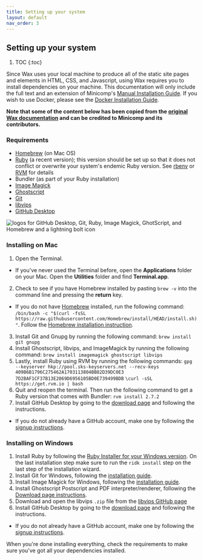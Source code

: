 ```yaml
---
title: Setting up your system
layout: default
nav_order: 3
---
```


   
## **Setting up your system**
1. TOC
{:toc}

Since Wax uses your local machine to produce all of the static site pages and elements in HTML, CSS, and Javascript, using Wax requires you to install dependencies on your machine. This documentation will only include the full text and an extension of Minicomp's [Manual Installation Guide](https://minicomp.github.io/wiki/wax/setting-up-your-system/install-manually/). If you wish to use Docker, please see the [Docker Installation Guide](https://minicomp.github.io/wiki/wax/setting-up-your-system/with-docker/). 

**Note that some of the content below has been copied from the [original Wax documentation](https://minicomp.github.io/wiki/wax/) and can be credited to Minicomp and its contributors.**

### Requirements
* [Homebrew](https://brew.sh) (on Mac OS)
* [Ruby](https://www.ruby-lang.org/en/) (a recent version); this version should be set up so that it does not conflict or overwrite your system's endemic Ruby version. See [rbenv](https://rbenv.org) or [RVM](https://rvm.io) for details
* Bundler (as part of your Ruby installation)  
* [Image Magick](https://imagemagick.org/script/download.php)  
* [Ghostscript](https://www.ghostscript.com/)
* [Git](https://git-scm.com/)
* [libvips](https://libvips.github.io/libvips/)
* [GitHub Desktop](https://desktop.github.com/download/)

<img src="https://kam535.github.io/wax-documentation/images/depen.png" alt="logos for GitHub Desktop, Git, Ruby, Image Magick, GhotScript, and Homebrew and a lightning bolt icon">

### Installing on Mac
1. Open the Terminal.
  - If you've never used the Terminal before, open the **Applications** folder on your Mac. Open the **Utilities** folder and find **Terminal.app**.
2. Check to see if you have Homebrew installed by pasting `brew -v` into the command line and pressing the **return** key.
  - If you do not have [Homebrew](https://brew.sh) installed, run the following command:
    `/bin/bash -c "$(curl -fsSL https://raw.githubusercontent.com/Homebrew/install/HEAD/install.sh)"`.
    Follow the [Homebrew installation instruction](https://brew.sh).
3. Install Git and Gnupg by running the following command:
`brew install git gnupg`
4. Install Ghostscript, libvips, and ImageMagick by running the following command:
`brew install imagemagick ghostscript libvips`
5. Lastly, install Ruby using RVM by running the following commands:
`gpg --keyserver hkp://pool.sks-keyservers.net --recv-keys 409B6B1796C275462A1703113804BB82D39DC0E3 7D2BAF1CF37B13E2069D6956105BD0E739499BDB`
`\curl -sSL https://get.rvm.io | bash`
6. Quit and reopen the terminal. Then run the following command to get a Ruby version that comes with Bundler:
`rvm install 2.7.2`
7. Install GitHub Desktop by going to the [download page](https://desktop.github.com/download/) and following the instructions.
  - If you do not already have a GitHub account, make one by following the [signup instructions](https://github.com/signup).

### Installing on Windows
1. Install Ruby by following the [Ruby Installer for your Windows version](https://rubyinstaller.org). On the last installation step make sure to run the `ridk install` step on the last step of the installation wizard.
2. Install Git for Windows, following the [installation guide](https://git-scm.com/downloads/win).
3. Install Image Magick for Windows, following the [installation guide](https://imagemagick.org/script/download.php#windows).
4. Install Ghostscript Postscript and PDF interpreter/renderer, following the [Download page instructions](https://ghostscript.com/releases/index.html).
5. Download and open the libvips `.zip` file from the [libvips GitHub page](https://github.com/libvips/libvips/releases/tag/v8.11)
6. Install GitHub Desktop by going to the [download page](https://desktop.github.com/download/) and following the instructions.
  - If you do not already have a GitHub account, make one by following the [signup instructions](https://github.com/signup).

When you're done installing everything, check the requirements to make sure you've got all your dependencies installed.
